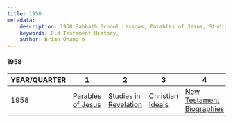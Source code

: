 ```yaml
---
title: 1958
metadata:
    description: 1958 Sabbath School Lessons, Parables of Jesus, Studies in Revelation, Christian Ideals, New Testament Biographies
    keywords: Old Testament History,
    author: Brian Onang'o
---
```


#### 1958

YEAR/QUARTER |   1  | 2| 3| 4
-------------|------------|---|--|---
1958   |  [Parables of Jesus](/1951-1960/1958/quarter1) | [Studies in Revelation](/1951-1960/1958/quarter2) | [Christian Ideals](/1951-1960/1958/quarter3) | [New Testament Biographies](/1951-1960/1958/quarter4) |
 